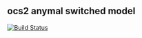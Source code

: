 ## ocs2 anymal switched model

[![Build Status](https://ci.leggedrobotics.com/buildStatus/icon?job=bitbucket_leggedrobotics/ocs2_anymal_switched_model/master)](https://ci.leggedrobotics.com/job/bitbucket_leggedrobotics/job/ocs2_anymal_switched_model/job/master/)